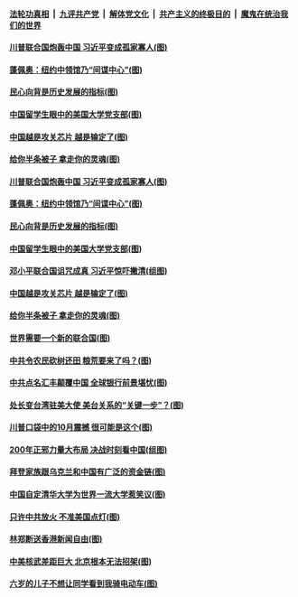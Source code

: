 ####  [法轮功真相](../../../../basic/blob/master/README.md?t=09262203) &nbsp;|&nbsp; [九评共产党](../../../../9ping.md/blob/master/README.md?t=09262203) &nbsp;|&nbsp; [解体党文化](../../../../jtdwh.md/blob/master/README.md?t=09262203)  &nbsp;|&nbsp; [共产主义的终极目的](../../../../gczydzjmd.md/blob/master/README.md?t=09262203) &nbsp;|&nbsp; [魔鬼在统治我们的世界](../../../../mgztzwmdsj.md/blob/master/README.md?t=09262203) 

#### [川普联合国炮轰中国 习近平变成孤家寡人(图)](../pages/p4/947308.md?t=09262203) 

#### [蓬佩奥：纽约中领馆乃“间谍中心”(图)](../pages/p4/947292.md?t=09262203) 

#### [民心向背是历史发展的指标(图)](../pages/p4/947302.md?t=09262203) 

#### [中国留学生眼中的美国大学党支部(图)](../pages/p4/947311.md?t=09262203) 

#### [中国越是攻关芯片 越是输定了(图)](../pages/p4/947286.md?t=09262203) 

#### [给你半条被子 拿走你的灵魂(图)](../pages/p4/947230.md?t=09262203) 

#### [川普联合国炮轰中国 习近平变成孤家寡人(图)](../pages/p4/947308.md?t=09262203) 

#### [蓬佩奥：纽约中领馆乃“间谍中心”(图)](../pages/p4/947292.md?t=09262203) 

#### [民心向背是历史发展的指标(图)](../pages/p4/947302.md?t=09262203) 

#### [中国留学生眼中的美国大学党支部(图)](../pages/p4/947311.md?t=09262203) 

#### [邓小平联合国诅咒成真 习近平惊吓撇清(组图)](../pages/p4/947293.md?t=09262203) 

#### [中国越是攻关芯片 越是输定了(图)](../pages/p4/947286.md?t=09262203) 

#### [给你半条被子 拿走你的灵魂(图)](../pages/p4/947230.md?t=09262203) 

#### [世界需要一个新的联合国(图)](../pages/p4/947195.md?t=09262203) 

#### [中共令农民砍树还田 粮荒要来了吗？(图)](../pages/p4/947186.md?t=09262203) 

#### [中共点名汇丰颠覆中国 全球银行前景堪忧(图)](../pages/p4/947184.md?t=09262203) 

#### [处长变台湾驻美大使 美台关系的“关键一步”？(图)](../pages/p4/947183.md?t=09262203) 

#### [川普口袋中的10月震撼 很可能是这个(图)](../pages/p4/947182.md?t=09262203) 

#### [200年正邪力量大布局 决战时刻看中国(组图)](../pages/p4/945092.md?t=09262203) 

#### [拜登家族跟乌克兰和中国有广泛的资金链(图)](../pages/p4/947170.md?t=09262203) 

#### [中国自定清华大学为世界一流大学惹笑议(图)](../pages/p4/947094.md?t=09262203) 

#### [只许中共放火 不准美国点灯(图)](../pages/p4/947093.md?t=09262203) 

#### [林郑断送香港新闻自由(图)](../pages/p4/947090.md?t=09262203) 

#### [中美核武差距巨大 北京根本无法招架(图)](../pages/p4/947085.md?t=09262203) 

#### [六岁的儿子不想让同学看到我骑电动车(图)](../pages/p4/947087.md?t=09262203) 


